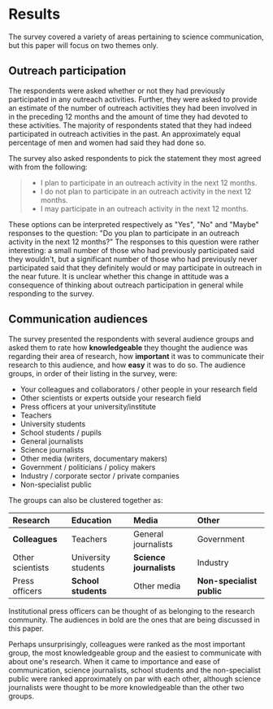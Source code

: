 # Results

The survey covered a variety of areas pertaining to science communication, but this paper will focus on two themes only.

## Outreach participation

The respondents were asked whether or not they had previously participated in any outreach activities.
Further, they were asked to provide an estimate of the number of outreach activities they had been involved in in the preceding 12 months and the amount of time they had devoted to these activities.
The majority of respondents stated that they had indeed participated in outreach activities in the past.
An approximately equal percentage of men and women had said they had done so.

The survey also asked respondents to pick the statement they most agreed with from the following:

> - I plan to participate in an outreach activity in the next 12 months.
> - I do not plan to participate in an outreach activity in the next 12 months.
> - I may participate in an outreach activity in the next 12 months.

These options can be interpreted respectively as "Yes", "No" and "Maybe" responses to the question: "Do you plan to participate in an outreach activity in the next 12 months?"
The responses to this question were rather interesting: a small number of those who had previously participated said they wouldn't, but a significant number of those who had previously never participated said that they definitely would or may participate in outreach in the near future.
It is unclear whether this change in attitude was a consequence of thinking about outreach participation in general while responding to the survey.

## Communication audiences

The survey presented the respondents with several audience groups and asked them to rate how **knowledgeable** they thought the audience was regarding their area of research, how **important** it was to communicate their research to this audience, and how **easy** it was to do so.
The audience groups, in order of their listing in the survey, were:

- Your colleagues and collaborators / other people in your research field
- Other scientists or experts outside your research field
- Press officers at your university/institute
- Teachers
- University students
- School students / pupils
- General journalists
- Science journalists
- Other media (writers, documentary makers)
- Government / politicians / policy makers
- Industry / corporate sector / private companies
- Non-specialist public

The groups can also be clustered together as:

|Research|Education|Media|Other|
|:---|:---|:---|:---|
|**Colleagues**|Teachers|General journalists|Government|
|Other scientists|University students|**Science journalists**|Industry|
|Press officers|**School students**|Other media|**Non-specialist public**|

Institutional press officers can be thought of as belonging to the research community.
The audiences in bold are the ones that are being discussed in this paper.

Perhaps unsurprisingly, colleagues were ranked as the most important group, the most knowledgeable group and the easiest to communicate with about one's research.
When it came to importance and ease of communication, science journalists, school students and the non-specialist public were ranked approximately on par with each other, although science journalists were thought to be more knowledgeable than the other two groups.
